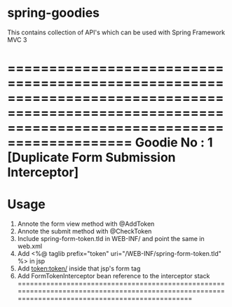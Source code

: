 spring-goodies
==============

This contains collection of API's which can be used with Spring Framework MVC 3

=================================================================================================================================================
Goodie No : 1 [Duplicate Form Submission Interceptor]
=================================================================================================================================================
Usage
=====================================================
1) Annote the form view method with @AddToken
2) Annote the submit method with @CheckToken
3) Include spring-form-token.tld in WEB-INF/ and point the same in web.xml
4) Add <%@ taglib prefix="token" uri="/WEB-INF/spring-form-token.tld" %> in jsp
5) Add <token:token/> inside that jsp's form tag
6) Add FormTokenInterceptor  bean reference to the interceptor stack
=================================================================================================================================================
